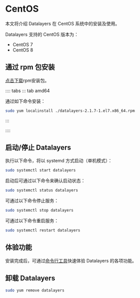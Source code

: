 # CentOS

本文将介绍 Datalayers 在 CentOS 系统中的安装及使用。

Datalayers 支持的 CentOS 版本为：
- CentOS 7
- CentOS 8

## 通过 rpm 包安装

<a href="https://docs.datalayers.cn/public/centos/datalayers-2.1.7-1.el7.x86_64.rpm" download="datalayers-2.1.7-1.el7.x86_64.rpm">点击下载</a>rpm安装包。

:::: tabs
::: tab amd64

通过如下命令安装：

``` bash
sudo yum localinstall ./datalayers-2.1.7-1.el7.x86_64.rpm
```

:::

::::

## 启动/停止 Datalayers

执行以下命令，将以 systemd 方式启动（单机模式）：
``` bash
sudo systemctl start datalayers
```

启动后可通过以下命令来确认启动状态：
``` bash
sudo systemctl status datalayers
```

可通过以下命令停止服务：
``` bash
sudo systemctl stop datalayers
```

可通过以下命令重启服务：
``` bash
sudo systemctl restart datalayers
```

## 体验功能

安装完成后，可通过[命令行工具](./command-line-tool.md)快速体验 Datalayers 的各项功能。

## 卸载 Datalayers

``` bash
sudo yum remove datalayers
```
